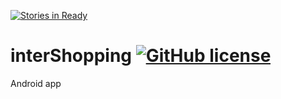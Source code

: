 [![Stories in Ready](https://badge.waffle.io/davidmigloz/interShopping.png?label=ready&title=Ready)](https://waffle.io/davidmigloz/interShopping)
# interShopping [![GitHub license](https://img.shields.io/badge/license-Apache--2.0-blue.svg)](https://raw.githubusercontent.com/dzitkowskik/mini-dos/master/LICENSE)
Android app
